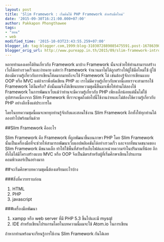 ```yaml
---
layout: post
title: 'Slim Framework : เริ่มต้นใช้ PHP Framework สำหรับมือใหม่'
date: '2015-09-30T16:21:00.000+07:00'
author: Pakkapon Phongthawee
tags:
- "สอน"
- web
modified_time: '2015-10-03T23:43:55.259+07:00'
blogger_id: tag:blogger.com,1999:blog-3103072889085475591.post-1678639057460624252
blogger_orig_url: http://www.pureapp.in.th/2015/09/slim-framework-introduce.html
---
```


หลายท่านคงเคยได้ยินเกี่ยวกับ Framework มาบ้าง Framework นั้นจะช่วยให้ท่านสามารถสร้างเว็บได้อย่างรวดเร็วและง่ายดาย แต่ทว่า Framework จำนวนมาไม่ได้ถูกสร้างให้ผู้ใช้มือใหม่ใช้ ผู้ใช้ต้องมีความรู้เกี่ยวกับการเขียนโค้ดมากมายถึงจะใช้ Framework ได้ เช่นต้องรู้จักการเขียนแบบ OOP หรือ MVC แต่ถ้าเราพึ่งหัดเขียน PHP ละ เราไม่มีความรู้เกี่ยวกับพวกนี้เลยเราจะสามารถใช้ Framework ได้งั้นหรือ? ดังนั้นผมจึงได้เขียนบทความชุดนี้ขึ้นมาเพื่อให้ท่านได้ลองใช้ Framework ในการพัฒนาเว็บแม้ว่าท่านจะมีความรู้เกี่ยวกับ PHP เพียงเล็กน้อยแต่นั้นไม่ใช้อุปสรรคเนื่องจาก Slim Framework ที่เราจะพูดถึงต่อไปนี้ใช้งานง่ายและไม่ต้องใช้ความรู้เกี่ยวกับ PHP อย่างลึกซึ้งแต่ประการใด

โดยในบทความชุดนี้ผมจะพาทุกท่านรู้จักกับและสอนใช้งาน Slim Framework อีกทั้งให้ทุกท่านได้ลองทำไปพร้อมกันด้วย

##Slim Framework คืออะไร

Slim Framework คือ Framework ที่ถูกพัฒนาขึ้นบนภาษา PHP โดย Slim Framework นั้นเป็นเครื่องมือที่จะช่วยให้สามารถพัฒนาเว็บแอปพลิเคชันได้อย่างรวดเร็ว และจากที่ขนาดขนาดของ Slim Framework มีขนาดเล็ก ทำให้ใช้พื้นที่สำหรับเก็บไฟล์และหน่วยความจำในปริมาณที่น้อย อีกทั้งไม่ได้มีโครงสร้างแบบ MVC หรือ OOP จึงเป็นมิตรสำหรับผู้ที่เริ่มศึกษาเขียนโปรแกรมคอมพิวเตอร์เป็นอย่างมาก

##จะเริ่มศึกษาบทความชุดนี้ต้องเตรียมอะไรบ้าง

###สิ่งที่ควรทราบก่อน

1. HTML    
2. PHP    
3. javascript    

###เครื่องมือพัฒนา

1. xampp หรือ web server ที่มี PHP 5.3 ขึ้นไปและมี mysql    
2. IDE สำหรับเขียนโปรแกรมโดยในบทความนี้ผมจะใช้ Atom.io ในการเขียน    

ถ้าหากท่านพร้อมจะเรียนรู้การใช้งาน Slim Framework กันได้เลย
